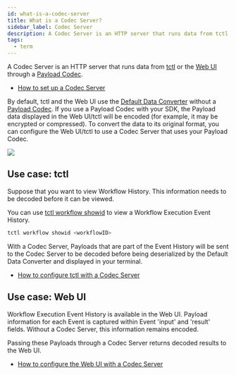 ```yaml
---
id: what-is-a-codec-server
title: What is a Codec Server?
sidebar_label: Codec Server
description: A Codec Server is an HTTP server that runs data from tctl or the Web UI through a Payload Codec.
tags:
  - term
---
```


A Codec Server is an HTTP server that runs data from [tctl](/tctl-v1) or the [Web UI](/web-ui) through a [Payload Codec](/concepts/what-is-a-data-converter#payload-codec).

- [How to set up a Codec Server](/security/how-to-set-up-codec-server)

By default, tctl and the Web UI use the [Default Data Converter](/concepts/what-is-a-data-converter#default-data-converter) without a [Payload Codec](/concepts/what-is-a-data-converter#payload-codec).
If you use a Payload Codec with your SDK, the Payload data displayed in the Web UI/tctl will be encoded (for example, it may be encrypted or compressed).
To convert the data to its original format, you can configure the Web UI/tctl to use a Codec Server that uses your Payload Codec.

![](/img/tctl-diagram-codec-server.svg)

## Use case: tctl

Suppose that you want to view Workflow History.
This information needs to be decoded before it can be viewed.

You can use [tctl workflow showid](/tctl-v1/workflow#show) to view a Workflow Execution Event History.

```bash
tctl workflow showid <workflowID>
```

With a Codec Server, Payloads that are part of the Event History will be sent to the Codec Server to be decoded before being deserialized by the Default Data Converter and displayed in your terminal.

- [How to configure tctl with a Codec Server](/security/how-to-set-up-codec-server#configure-tctl)

## Use case: Web UI

Workflow Execution Event History is available in the Web UI.
Payload information for each Event is captured within Event 'input' and 'result' fields.
Without a Codec Server, this information remains encoded.

Passing these Payloads through a Codec Server returns decoded results to the Web UI.

- [How to configure the Web UI with a Codec Server](/security/how-to-set-up-codec-server#configure-the-web-ui)
